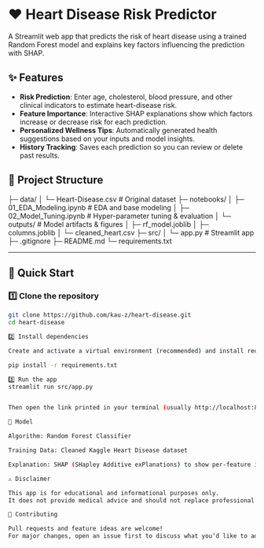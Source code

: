 # ❤️ Heart Disease Risk Predictor

A Streamlit web app that predicts the risk of heart disease using a trained Random Forest model and explains key factors influencing the prediction with SHAP.

## ✨ Features
- **Risk Prediction**: Enter age, cholesterol, blood pressure, and other clinical indicators to estimate heart-disease risk.
- **Feature Importance**: Interactive SHAP explanations show which factors increase or decrease risk for each prediction.
- **Personalized Wellness Tips**: Automatically generated health suggestions based on your inputs and model insights.
- **History Tracking**: Saves each prediction so you can review or delete past results.


## 📂 Project Structure
├─ data/
│ └─ Heart-Disease.csv # Original dataset
├─ notebooks/
│ ├─ 01_EDA_Modeling.ipynb # EDA and base modeling
│ ├─ 02_Model_Tuning.ipynb # Hyper-parameter tuning & evaluation
│ └─ outputs/ # Model artifacts & figures
│ ├─ rf_model.joblib
│ ├─ columns.joblib
│ └─ cleaned_heart.csv
├─ src/
│ └─ app.py # Streamlit app
├─ .gitignore
├─ README.md
└─ requirements.txt


---

## 🚀 Quick Start

### 1️⃣ Clone the repository
```bash
git clone https://github.com/kau-z/heart-disease.git
cd heart-disease

2️⃣ Install dependencies

Create and activate a virtual environment (recommended) and install requirements:

pip install -r requirements.txt

3️⃣ Run the app
streamlit run src/app.py


Then open the link printed in your terminal (usually http://localhost:8501).

🧮 Model

Algorithm: Random Forest Classifier

Training Data: Cleaned Kaggle Heart Disease dataset

Explanation: SHAP (SHapley Additive exPlanations) to show per-feature impact.

⚠️ Disclaimer

This app is for educational and informational purposes only.
It does not provide medical advice and should not replace professional healthcare consultation.

🤝 Contributing

Pull requests and feature ideas are welcome!
For major changes, open an issue first to discuss what you’d like to add.